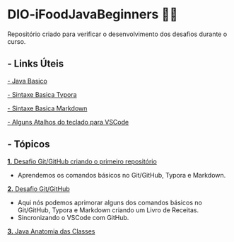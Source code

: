 # DIO-iFoodJavaBeginners :man_student:
Repositório criado para verificar o desenvolvimento dos desafios durante o curso.

##  - Links Úteis 

[ - Java Basico](https://glysns.gitbook.io/java-basico/)

[ - Sintaxe Basica Typora](https://support.typora.io/Markdown-Reference/#overview)

[ - Sintaxe Basica Markdown](https://www.markdownguide.org/basic-syntax/)

[ - Alguns Atalhos do teclado para VSCode](https://cristianefaria.com/atalhos-visual-studio-code/)


##  - Tópicos

[**1.** Desafio  Git/GitHub criando o primeiro repositório](https://github.com/WesleyZanelatto/DIO-iFoodJavaBeginners/tree/master/1.DesafioGithubPrimeiroRepositorio)
  - Aprendemos os comandos básicos no Git/GitHub, Typora e Markdown.

[**2.** Desafio Git/GitHub ](https://github.com/WesleyZanelatto/DIO-iFoodJavaBeginners/tree/master/2.LivroReceitas)
 - Aqui nós podemos aprimorar alguns dos comandos básicos no Git/GitHub, Typora e Markdown criando um Livro de Receitas.
 - Sincronizando o VSCode com GitHub.

[**3.** Java Anatomia das Classes](https://github.com/WesleyZanelatto/DIO-iFoodJavaBeginners/tree/master/3.JavaAnatomiaClasses)

